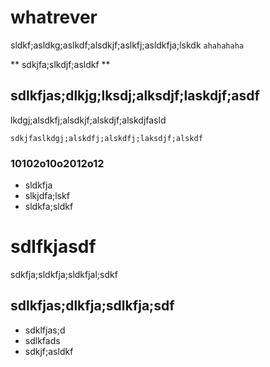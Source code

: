 # whatrever

sldkf;asldkg;aslkdf;alsdkjf;aslkfj;asldkfja;lskdk ``ahahahaha``

** sdkjfa;slkdjf;asldkf **

## sdlkfjas;dlkjg;lksdj;alksdjf;laskdjf;asdf

lkdgj;alsdkfj;alsdkjf;alskdjf;alskdjfasld

```
sdkjfaslkdgj;alskdfj;alskdfj;laksdjf;alskdf
```

### 10102o10o2012o12

- sldkfja
- slkjdfa;lskf
- sldkfa;sldkf

# sdlfkjasdf

sdkfja;sldkfja;sldkfjal;sdkf

## sdlkfjas;dlkfja;sdlkfja;sdf

- sdklfjas;d
- sdlkfads
- sdkjf;asldkf